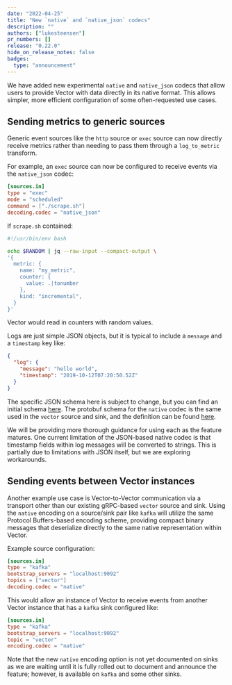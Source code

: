 ```yaml
---
date: "2022-04-25"
title: "New `native` and `native_json` codecs"
description: ""
authors: ["lukesteensen"]
pr_numbers: []
release: "0.22.0"
hide_on_release_notes: false
badges:
  type: "announcement"
---
```


We have added new experimental `native` and `native_json` codecs that allow
users to provide Vector with data directly in its native format. This allows
simpler, more efficient configuration of some often-requested use cases.

## Sending metrics to generic sources

Generic event sources like the `http` source or `exec` source can now directly
receive metrics rather than needing to pass them through a `log_to_metric`
transform.

For example, an `exec` source can now be configured to receive events via the
`native_json` codec:

```toml
[sources.in]
type = "exec"
mode = "scheduled"
command = ["./scrape.sh"]
decoding.codec = "native_json"
```

If `scrape.sh` contained:

```bash
#!/usr/bin/env bash

echo $RANDOM | jq --raw-input --compact-output \
'{
  metric: {
    name: "my_metric",
    counter: {
      value: .|tonumber
    },
    kind: "incremental",
  }
}'
```

Vector would read in counters with random values.

Logs are just simple JSON objects, but it is typical to include a `message` and
a `timestamp` key like:

```json
{
  "log": {
    "message": "hello world",
    "timestamp": "2019-10-12T07:20:50.52Z"
  }
}
```

The specific JSON schema here is subject to change, but you can find an initial
schema [here][cue schema]. The protobuf schema for the `native` codec is the
same used in the `vector` source and sink, and the definition can be found
[here][proto schema].

We will be providing more thorough guidance for using each as the feature
matures. One current limitation of the JSON-based native codec is that timestamp
fields within log messages will be converted to strings. This is partially due
to limitations with JSON itself, but we are exploring workarounds.

## Sending events between Vector instances

Another example use case is Vector-to-Vector communication via a transport other
than our existing gRPC-based `vector` source and sink. Using the `native`
encoding on a source/sink pair like `kafka` will utilize the same Protocol
Buffers-based encoding scheme, providing compact binary messages that
deserialize directly to the same native representation within Vector.

Example source configuration:

```toml
[sources.in]
type = "kafka"
bootstrap_servers = "localhost:9092"
topics = ["vector"]
decoding.codec = "native"
```

This would allow an instance of Vector to receive events from another Vector
instance that has a `kafka` sink configured like:

```toml
[sources.in]
type = "kafka"
bootstrap_servers = "localhost:9092"
topic = "vector"
encoding.codec = "native"
```

Note that the new `native` encoding option is not yet documented on sinks as we
are waiting until it is fully rolled out to document and announce the feature;
however, is available on `kafka` and some other sinks.

[cue schema]: https://github.com/vectordotdev/vector/blob/master/lib/codecs/tests/data/native_encoding/schema.cue
[proto schema]: https://github.com/vectordotdev/vector/blob/master/lib/vector-core/proto/event.proto
